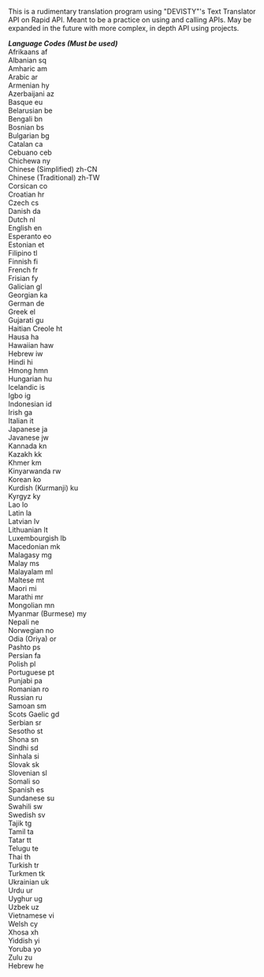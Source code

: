 This is a rudimentary translation program using "DEVISTY"'s Text Translator API on Rapid API. Meant to be a practice on using and calling APIs. May be expanded in the future with more complex, in depth API using projects.  

***Language Codes (Must be used)***  
Afrikaans	af  
Albanian	sq  
Amharic	am  
Arabic	ar  
Armenian	hy  
Azerbaijani	az  
Basque	eu  
Belarusian	be  
Bengali	bn  
Bosnian	bs  
Bulgarian	bg  
Catalan	ca  
Cebuano	ceb  
Chichewa	ny  
Chinese (Simplified)	zh-CN  
Chinese (Traditional)	zh-TW  
Corsican	co  
Croatian	hr  
Czech	cs  
Danish	da  
Dutch	nl  
English	en  
Esperanto	eo  
Estonian	et  
Filipino	tl  
Finnish	fi  
French	fr  
Frisian	fy  
Galician	gl  
Georgian	ka  
German	de  
Greek	el  
Gujarati	gu  
Haitian Creole	ht  
Hausa	ha  
Hawaiian	haw  
Hebrew	iw  
Hindi	hi  
Hmong	hmn  
Hungarian	hu  
Icelandic	is  
Igbo	ig  
Indonesian	id  
Irish	ga  
Italian	it  
Japanese	ja  
Javanese	jw  
Kannada	kn  
Kazakh	kk  
Khmer	km  
Kinyarwanda	rw  
Korean	ko  
Kurdish (Kurmanji)	ku  
Kyrgyz	ky  
Lao	lo  
Latin	la  
Latvian	lv  
Lithuanian	lt  
Luxembourgish	lb  
Macedonian	mk  
Malagasy	mg  
Malay	ms  
Malayalam	ml  
Maltese	mt  
Maori	mi  
Marathi	mr  
Mongolian	mn  
Myanmar (Burmese)	my  
Nepali	ne  
Norwegian	no  
Odia (Oriya)	or  
Pashto	ps  
Persian	fa  
Polish	pl  
Portuguese	pt  
Punjabi	pa  
Romanian	ro  
Russian	ru  
Samoan	sm  
Scots Gaelic	gd  
Serbian	sr  
Sesotho	st  
Shona	sn  
Sindhi	sd  
Sinhala	si  
Slovak	sk  
Slovenian	sl  
Somali	so  
Spanish	es  
Sundanese	su  
Swahili	sw  
Swedish	sv  
Tajik	tg  
Tamil	ta  
Tatar	tt  
Telugu	te  
Thai	th  
Turkish	tr  
Turkmen	tk  
Ukrainian	uk  
Urdu	ur  
Uyghur	ug  
Uzbek	uz  
Vietnamese	vi  
Welsh	cy  
Xhosa	xh  
Yiddish	yi  
Yoruba	yo  
Zulu	zu  
Hebrew	he  
